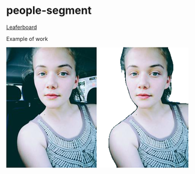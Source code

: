 # people-segment

[Leaferboard](https://picsart.ai/ru/leaderboard)

Example of work



![Photo](https://github.com/kaichoulyc/people-segment/blob/master/test1221.png)
![Segmented](https://github.com/kaichoulyc/people-segment/blob/master/test221.png)
